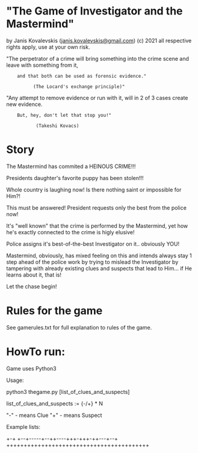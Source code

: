 # "The Game of Investigator and the Mastermind"

by Janis Kovalevskis (janis.kovalevskis@gmail.com) (c) 2021
all respective rights apply, use at your own risk.

"The perpetrator of a crime will bring something into the crime scene  and leave with something from it, 

		and that both can be used as forensic evidence." 

		      (The Locard's exchange principle)"


"Any attempt to remove evidence or run with it, will in 2 of 3 cases create new evidence. 

		But, hey, don't let that stop you!" 

		       (Takeshi Kovacs)


# Story

The Mastermind has commited a HEINOUS CRIME!!! 

Presidents daughter's favorite puppy has been stolen!!! 

Whole country is laughing now! Is there nothing saint or impossible for Him?! 

This must be answered! President requests only the best from the police now!

It's "well known" that the crime is performed by the Mastermind, 
	yet how he's exactly connected to the crime is higly elusive! 

Police assigns it's best-of-the-best Investigator on it.. obviously YOU!

Mastermind, obviously, has mixed feeling on this and intends always stay 1 step ahead of the police work 
	by trying to mislead the Investigator by tampering with already existing clues and suspects 
		that lead to Him... if He learns about it, that is!	

Let the chase begin!

# Rules for the game

See gamerules.txt for full explanation to rules of the game.

# HowTo run:

Game uses Python3

Usage:

python3 thegame.py [list_of_clues_and_suspects]

list_of_clues_and_suspects := {-/+} * N

 "-" - means Clue
 "+" - means Suspect

Example lists:

+-+
+--+-----+--++----+++-+++-++---+--+
+++++++++++++++++++++++++++++++++++++++++


